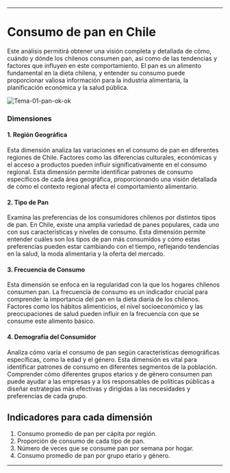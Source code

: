 ***
# Consumo de pan en Chile

Este análisis permitirá obtener una visión completa y detallada de cómo, cuándo y dónde los chilenos consumen pan, así como de las tendencias y factores que influyen en este comportamiento. El pan es un alimento fundamental en la dieta chilena, y entender su consumo puede proporcionar valiosa información para la industria alimentaria, la planificación económica y la salud pública.


![Tema-01-pan-ok-ok](https://github.com/saragoldzveig/dno-final/assets/142369014/863e4c08-9c6f-47f2-ad16-fe903faabb21)


### Dimensiones
#### 1. Región Geográfica
   Esta dimensión analiza las variaciones en el consumo de pan en diferentes regiones de Chile. Factores como las diferencias culturales, económicas y el acceso a productos pueden 
   influir significativamente en el consumo regional. Esta dimensión permite identificar patrones de consumo específicos de cada área geográfica, proporcionando una visión detallada de 
   cómo el contexto regional afecta el comportamiento alimentario.
   
#### 2. Tipo de Pan
   Examina las preferencias de los consumidores chilenos por distintos tipos de pan. En Chile, existe una amplia variedad de panes populares, cada uno con sus características y niveles 
   de consumo. Esta dimensión permite entender cuáles son los tipos de pan más consumidos y cómo estas preferencias pueden estar cambiando con el tiempo, reflejando tendencias en la 
   salud, la moda alimentaria y la oferta del mercado.
 
#### 3. Frecuencia de Consumo
   Esta dimensión se enfoca en la regularidad con la que los hogares chilenos consumen pan. La frecuencia de consumo es un indicador crucial para comprender la importancia del pan en la 
   dieta diaria de los chilenos. Factores como los hábitos alimenticios, el nivel socioeconómico y las preocupaciones de salud pueden influir en la frecuencia con que se consume este 
   alimento básico.

#### 4. Demografía del Consumidor
   Analiza cómo varía el consumo de pan según características demográficas específicas, como la edad y el género. Esta dimensión es vital para identificar patrones de consumo en 
   diferentes segmentos de la población. Comprender cómo diferentes grupos etarios y de género consumen pan puede ayudar a las empresas y a los responsables de políticas públicas a 
   diseñar estrategias más efectivas y dirigidas a las necesidades y preferencias de cada grupo.

  
## Indicadores para cada dimensión
1. Consumo promedio de pan per cápita por región.
2. Proporción de consumo de cada tipo de pan.
3. Número de veces que se consume pan por semana por hogar.
4. Consumo promedio de pan por grupo etario y género.

***
